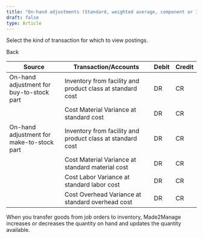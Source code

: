 ```yaml
---
title: "On-hand adjustments (Standard, weighted average, component or Inventory transactions)"
draft: false
type: Article
---
```


Select the kind of transaction for which to view postings. 

Back

| Source                                    | Transaction/Accounts                                       | Debit | Credit |
|-------------------------------------------|------------------------------------------------------------|-------|--------|
| On-hand adjustment for buy-to-stock part  | Inventory from facility and product class at standard cost | DR    | CR     |
|                                           | Cost Material Variance at standard cost                    | DR    | CR     |
| On-hand adjustment for make-to-stock part | Inventory from facility and product class at standard cost | DR    | CR     |
|                                           | Cost Material Variance at standard material cost           | DR    | CR     |
|                                           | Cost Labor Variance at standard labor cost                 | DR    | CR     |
|                                           | Cost Overhead Variance at standard overhead cost           | DR    | CR     |

When you transfer goods from job orders to inventory, Made2Manage increases or decreases the quantity on hand and updates the quantity available.